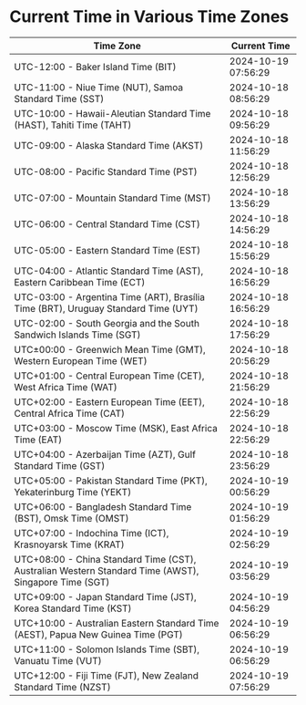 # Current Time in Various Time Zones

| Time Zone | Current Time |
|-----------|--------------|
| UTC-12:00 - Baker Island Time (BIT) | 2024-10-19 07:56:29 |
| UTC-11:00 - Niue Time (NUT), Samoa Standard Time (SST) | 2024-10-18 08:56:29 |
| UTC-10:00 - Hawaii-Aleutian Standard Time (HAST), Tahiti Time (TAHT) | 2024-10-18 09:56:29 |
| UTC-09:00 - Alaska Standard Time (AKST) | 2024-10-18 11:56:29 |
| UTC-08:00 - Pacific Standard Time (PST) | 2024-10-18 12:56:29 |
| UTC-07:00 - Mountain Standard Time (MST) | 2024-10-18 13:56:29 |
| UTC-06:00 - Central Standard Time (CST) | 2024-10-18 14:56:29 |
| UTC-05:00 - Eastern Standard Time (EST) | 2024-10-18 15:56:29 |
| UTC-04:00 - Atlantic Standard Time (AST), Eastern Caribbean Time (ECT) | 2024-10-18 16:56:29 |
| UTC-03:00 - Argentina Time (ART), Brasília Time (BRT), Uruguay Standard Time (UYT) | 2024-10-18 16:56:29 |
| UTC-02:00 - South Georgia and the South Sandwich Islands Time (SGT) | 2024-10-18 17:56:29 |
| UTC±00:00 - Greenwich Mean Time (GMT), Western European Time (WET) | 2024-10-18 20:56:29 |
| UTC+01:00 - Central European Time (CET), West Africa Time (WAT) | 2024-10-18 21:56:29 |
| UTC+02:00 - Eastern European Time (EET), Central Africa Time (CAT) | 2024-10-18 22:56:29 |
| UTC+03:00 - Moscow Time (MSK), East Africa Time (EAT) | 2024-10-18 22:56:29 |
| UTC+04:00 - Azerbaijan Time (AZT), Gulf Standard Time (GST) | 2024-10-18 23:56:29 |
| UTC+05:00 - Pakistan Standard Time (PKT), Yekaterinburg Time (YEKT) | 2024-10-19 00:56:29 |
| UTC+06:00 - Bangladesh Standard Time (BST), Omsk Time (OMST) | 2024-10-19 01:56:29 |
| UTC+07:00 - Indochina Time (ICT), Krasnoyarsk Time (KRAT) | 2024-10-19 02:56:29 |
| UTC+08:00 - China Standard Time (CST), Australian Western Standard Time (AWST), Singapore Time (SGT) | 2024-10-19 03:56:29 |
| UTC+09:00 - Japan Standard Time (JST), Korea Standard Time (KST) | 2024-10-19 04:56:29 |
| UTC+10:00 - Australian Eastern Standard Time (AEST), Papua New Guinea Time (PGT) | 2024-10-19 06:56:29 |
| UTC+11:00 - Solomon Islands Time (SBT), Vanuatu Time (VUT) | 2024-10-19 06:56:29 |
| UTC+12:00 - Fiji Time (FJT), New Zealand Standard Time (NZST) | 2024-10-19 07:56:29 |
